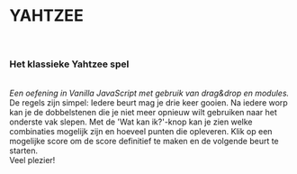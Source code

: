 <h1>YAHTZEE</h1>
<br>
<h3>Het klassieke Yahtzee spel</h3>
<br>
<i>Een oefening in Vanilla JavaScript met gebruik van drag&drop en modules.</i>
<br>
De regels zijn simpel:
Iedere beurt mag je drie keer gooien. Na iedere worp kan je de dobbelstenen die je niet meer opnieuw wilt gebruiken naar het onderste vak slepen. Met de 'Wat kan ik?'-knop kan je zien welke combinaties mogelijk zijn en hoeveel punten die opleveren. Klik op een mogelijke score om de score definitief te maken en de volgende beurt te starten.
<br>
Veel plezier!